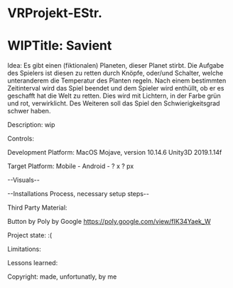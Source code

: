 # VRProjekt-EStr.
# WIPTitle: Savient

Idea:
Es gibt einen (fiktionalen) Planeten, dieser Planet stirbt. Die Aufgabe des Spielers ist diesen zu retten durch Knöpfe, oder/und Schalter, welche unteranderem die Temperatur des Planten regeln. Nach einem bestimmten Zeitinterval wird das Spiel beendet und dem Spieler wird enthüllt, ob er es geschafft hat die Welt zu retten. Dies wird mit Lichtern, in der Farbe grün und rot, verwirklicht. Des Weiteren soll das Spiel den Schwierigkeitsgrad schwer haben.

Description:
wip

Controls:

Development Platform:
MacOS Mojave, version 10.14.6
Unity3D 2019.1.14f

Target Platform:
Mobile - Android - ? x ? px

--Visuals--

--Installations Process, necessary setup steps--

Third Party Material:

Button by Poly by Google
https://poly.google.com/view/fIK34Yaek_W

Project state:
:(

Limitations:

Lessons learned:

Copyright: made, unfortunatly, by me





